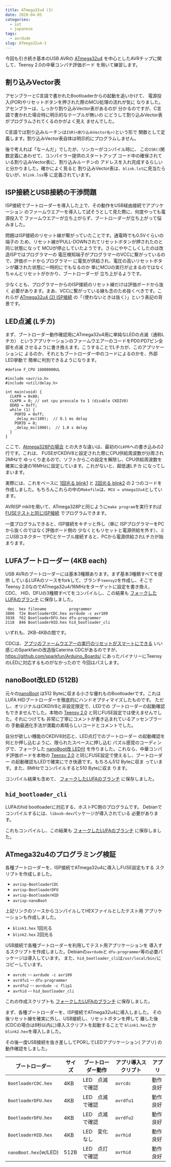 ```yaml
---
title: ATmega32u4 (3)
date: 2020-04-05
categories:
  - iot
  - japanese
tags:
  - avrdude
slug: ATmega32u4-3
---
```


今回も引き続き基本のUSB AVRの
[ATmega32u4](https://www.microchip.com/wwwproducts/en/ATmega32u4)
を中心としたAVRチップに関して、Teensy 2.0の中華コンパチ評価ボード
を用いて練習します。


## 割り込みVector表

アセンブラーとC言語で書かれたBootloaderからの起動を追いかけて、
電源投入(POR)やリセットボタンを押された際のMCU処理の流れが気に
なりました。アセンブラーは、しっかり割り込みVector表があるのが
分かるのですが、C言語で書かれた場合特に明示的なテーブルが無いの
にどうして割り込みVector表がプログラムされてくるのかがよく見え
ませんでした。

C言語では割り込みルーチンは`ISR(<割り込みVector名>)`という形で
関数として定義します。割り込みVector表自体は明示的にプログラムしません。

後で考えれば「なーんだ」でしたが、リンカーがコンパイル時に、
この`ISR()`関数定義にあわせて、コンパイラー提供のスタートアップ
コード中の確保されている割り込みVector表に、割り込みルーチンの
アドレスを入れ完成するらしいと分かりました。確かによく見ると
割り込みVector表は、`blink.lst`に見当たらないが、`blink.lss`等
に定義されています。

## ISP接続とUSB接続の干渉問題

ISP接続でブートローダーを導入した上で、その動作をUSB経由接続でアプリケーション
のファームウエアーを導入して試そうとして見た際に、何度やっても電源投入で
ファームウエアーが立ち上がらず、ブートローダーが立ち上がって悩みました。

問題はISP接続のリセット線が繋がっていたことです。通電時でも0.5Vぐらいの端子の
ため、リセット線がPULL-DOWNされてリセットボタンが押されたのと同じ状態になって
MCUが停止していたようです。さらにややこしくしたのは改造ISPではプログラマーの
電圧検知端子がプログラマーのVCCに繋がっているので、評価ボードからプログラマー
に電気が供給され、電圧の高いリセットボタンが離された状態に一時的にでもなるのか
単にMCUの実行が止まるのではなくちゃんとリセットがかかり、ブートローダーが
立ち上がるようです。

少なくとも、プログラマーからのISP接続のリセット線だけは評価ボードから抜く
必要があります。まあ、VCCに繋がっている線も念のため抜くべきです。これらが
[ATmega32u4 (2) ISP接続](/jp/2020/03/29/atmega32u4-2/)
の「（使わないときは抜く）」という表記の背景です。

## LED点滅 (Lチカ)

まず、ブートローダー動作確認用にATmega32u4用に単純なLEDの点滅（通称Lチカ）
というアプリケーションのファームウエアーのコードをPD0:PD7ピン全部を点滅
させるように書き換えます。こうすることでLチカが、このアプリケーションに
よるのか、それともブートローダー中のコードによるのかを、外部LED挙動で
簡単に判別できるようになります。

```
#define F_CPU 16000000UL

#include <avr/io.h>
#include <util/delay.h>

int main(void) {
  CLKPR = 0x80;
  CLKPR = 0; // set cpu prescale to 1 (disable CKDIV8)
  DDRD = 0xff;
  while (1) {
    PORTD = 0xff;
    _delay_ms(100);  // 0.1 ms delay
    PORTD = 0;
    _delay_ms(1000);  // 1.0 s delay
  }
}
```

ここで、[Atmega328Pの場合](/jp/2020/03/03/atmega328p-2/)
との大きな違いは、最初の`CLKPR`への書き込みの2行です。これは、
FUSEがCKDIV8と設定された際にCPU供給周波数が分周され2MHzで
ゆっくり走るので、ソフトからこの設定を解除し、CPU供給周波数を
確実に全速の16MHzに設定しています。これがないと、超低速Lチカ
になってしまいます。

実際には、これをベースに
[1回光る blink1](https://github.com/osamuaoki/osamuaoki-hugo-proj/tree/master/003_m32u4/blink1)
と
[2回光る blink2](https://github.com/osamuaoki/osamuaoki-hugo-proj/tree/master/003_m32u4/blink2)
の２つのコードを作成しました。もちろんこれらの中の`Makefile`は、`MCU = atmega32u4`としています。

AVRISP mkIIを用いて、ATmega328Pと同じように`make program`を実行すれば
[FUSEテストと同じISP接続](/jp/2020/03/29/atmega32u4-2/)
でプログラムできます。

一度プログラムできると、ISP接続をキチッと外し（単に
ISPプログラマーをPCから抜くのではなく評価ボード側の
少なくともリセットと電源供給を外す）、ミニUSBコネクター
でPCとケーブル接続すると、PCから電源供給されLチカが始まります。

## LUFAブートローダー (4KB each)

USB AVRのブートローダーには基本3種類あります。まず基本3種類すべてを提供
しているLUFAのソースをforkして、ブランチ`teensy2`を作成し、そこで
Teensy 2.0なのでATmega32u4/16MHzをターゲットに設定を書き換え、CDC、
HID、DFUの3種類すべてをコンパイルし、この結果も
[フォークしたLUFAのブランチ]( https://github.com/osamuaoki/lufa/tree/teensy2/Bootloaders/result)
に保存しました。


```
 dec  hex filename          programmer
3886  f2e BootloaderCDC.hex avrdude -c avr109
3938  f62 BootloaderDFU.hex dfu-programmer
2118  846 BootloaderHID.hex hid_bootloader_cli
```
いずれも、2KB-4KBの間です。

CDCは、[アプリのファームウエアーの実行のリセットがスマートにできる](https://cdn.sparkfun.com/datasheets/Dev/Arduino/Boards/32U4Note.pdf)
いい感じのSparkfanの改造版Caterina CDCがあるのですが、
https://github.com/sparkfun/Arduino_Boards/
にあったバイナリーにTeensyのLEDに対応するものがなかったので
今回はパスします。

## nanoBoot改LED (512B)

元々の[nanoBoot](https://github.com/volium/nanoBoot)
は512 Byteに収まる小さな優れものBootloaderです。これは
LUFA HIDブートローダーを徹底的にハンドオプティマイズしたものです。
ただし、オリジナルはCKDIV8と非設定限定で、LEDでの
ブートローダーの起動確認もできませんでした。本物の
[Teensy 2.0](https://www.pjrc.com/store/teensy.html)
と同じFUSE設定では使えませんでした。それにつけても
非常に丁寧にコメントが書き込まれているアッセンブラーの
手動最適化手法が満載の素晴らしいコードとコメントでした。

自分が欲しい機能のCKDIV8対応と、LED点灯でのブートローダー
の起動確認を何とか押し込むように、限られたスペースに押し込む
パズル感覚のコーディングで、フォークした
[nanoBoot改 LED付](https://github.com/osamuaoki/nanoBoot)
を作りました。これなら、中華コンパチ評価ボードを本物の
[Teensy 2.0](https://www.pjrc.com/store/teensy.html)
と同じFUSE設定で使えるし、ブートローダー
の起動確認もLEDで確実にでき快適です。もちろん512 Byteに収ま
っています。また、8MHzでコンパイルすると510 Byteに収ま
ります。

コンパイル結果も含めて、
[フォークしたLUFAのブランチ]( https://github.com/osamuaoki/lufa/tree/teensy2/Bootloaders/result)
に保存しました。

## `hid_bootloader_cli`

LUFAのhid bootloaderに対応する、ホストPC側のプログラムです。
Debianでコンパイルするには、`libusb-dev`パッケージが導入されている
必要があります。

これもコンパイルし、この結果も
[フォークしたLUFAのブランチ]( https://github.com/osamuaoki/lufa/tree/teensy2/Bootloaders/result)
に保存しました。

## ATmega32u4のプログラミング検証

各種ブートローダーを、ISP接続でATmega32u4に導入しFUSE設定もする
スクリプトを作成しました。

* `avrisp-BootloaderCDC`
* `avrisp-BootloaderDFU`
* `avrisp-BootloaderHID`
* `avrisp-nanoBoot`

上記リンクのソースからコンパイルしてHEXファイルとしたテスト用
アプリケーションも作成しました。

* `blink1.hex` 1回光る
* `blink2.hex` 2回光る

USB接続で各種ブートローダーを利用してテスト用アプリケーションを
導入するスクリプトを作成しました。Debianの`avrdude`と
`dfu-programmer`等の必要パッケージは導入しています。
また、`hid_bootloader_cli`は`/usr/local/bin/`にコピーしています。

* `avrcdc` -- `avrdude -c avr109`
* `avrdfu1` -- `dfu-programmer`
* `avrdfu2` -- `avrdude -c flip1`
* `avrhid` -- `hid_bootloader_cli`

これの作成スクリプトも
[フォークしたLUFAのブランチ]( https://github.com/osamuaoki/lufa/tree/teensy2/Bootloaders/result)
に保存しました。

まず、各種ブートローダーを、ISP接続でATmega32u4に導入しました。
その後リセット線を確実に外し、USB接続し、リセットボタンを押して
離した後(CDCの場合は8秒以内に)導入スクリプトを起動することで
`blink1.hex`とか`blink2.hex`を導入しました。

その後一度USB接続を抜き差ししてPORしてLEDアプリケーション( アプリ)
の動作確認をしました。

| ブートローダー       |サイズ|ブートローダー動作 | アプリ導入スクリプト | アプリ  |
|----------------------|------|-------------------|----------------------|---------|
|`BootloaderCDC.hex`   |4KB   |LED　点滅で確認    |`avrcdc`              |動作良好 |
|`BootloaderDFU.hex`   |4KB   |LED　点滅で確認    |`avrdfu1`             |動作良好 |
|`BootloaderDFU.hex`   |4KB   |LED　点滅で確認    |`avrdfu2`             |動作良好 |
|`BootloaderHID.hex`   |4KB   |LED　変化なし      |`avrhid`              |動作良好 |
|`nanoBoot.hex`(w/LED) | 512B |LED　点灯で確認    |`avrhid`              |動作良好 |

<!-- vim: se ai tw=79: -->

